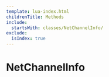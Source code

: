 ```yaml
---
template: lua-index.html
childrenTitle: Methods
include:
  startsWith: classes/NetChannelInfo/
exclude:
  isIndex: true
---
```


# NetChannelInfo
